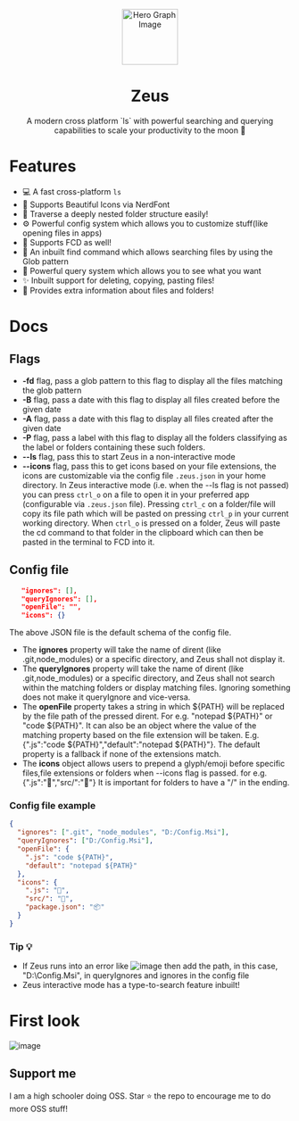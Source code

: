 <p align="center">
  <img width="100px" src="https://api.iconify.design/noto-v1:telescope.svg" align="center" alt="Hero Graph Image" />
  <h1 align="center">Zeus </h1>
  <p align="center"> A modern cross platform `ls` with powerful searching and querying capabilities to scale your productivity to the moon 🚀
  </p>
</p>

# Features

- 💻 A fast cross-platform `ls`
- 🎨 Supports Beautiful Icons via NerdFont
- 📁 Traverse a deeply nested folder structure easily!
- ⚙ Powerful config system which allows you to customize stuff(like opening files in apps)
- 💪 Supports FCD as well!
- 🔎 An inbuilt find command which allows searching files by using the Glob pattern
- 🧐 Powerful query system which allows you to see what you want
- ✨ Inbuilt support for deleting, copying, pasting files!
- 📄 Provides extra information about files and folders!

# Docs

## Flags

- **-fd** flag, pass a glob pattern to this flag to display all the files matching the glob pattern
- **-B** flag, pass a date with this flag to display all files created before the given date
- **-A** flag, pass a date with this flag to display all files created after the given date
- **-P** flag, pass a label with this flag to display all the folders classifying as the label or folders containing these such folders.
- **--ls** flag, pass this to start Zeus in a non-interactive mode
- **--icons** flag, pass this to get icons based on your file extensions, the icons are customizable via the config file `.zeus.json` in your home directory.
  In Zeus interactive mode (i.e. when the --ls flag is not passed) you can press `ctrl_o` on a file to open it in your preferred app (configurable via `.zeus.json` file). Pressing `ctrl_c` on a folder/file will copy its file path which will be pasted on pressing `ctrl_p` in your current working directory. When `ctrl_o` is pressed on a folder, Zeus will paste the cd command to that folder in the clipboard which can then be pasted in the terminal to FCD into it.

## Config file

```json
   "ignores": [],
   "queryIgnores": [],
   "openFile": "",
   "icons": {}
```

The above JSON file is the default schema of the config file.

- The **ignores** property will take the name of dirent (like .git,node_modules) or a specific directory, and Zeus shall not display it.
- The **queryIgnores** property will take the name of dirent (like .git,node_modules) or a specific directory, and Zeus shall not search within the matching folders or display matching files. Ignoring something does not make it queryIgnore and vice-versa.
- The **openFile** property takes a string in which ${PATH} will be replaced by the file path of the pressed dirent. For e.g. "notepad ${PATH}" or "code ${PATH}". It can also be an object where the value of the matching property based on the file extension will be taken. E.g. {".js":"code ${PATH}","default":"notepad ${PATH}"}. The default property is a fallback if none of the extensions match.
- The **icons** object allows users to prepend a glyph/emoji before specific files,file extensions or folders when --icons flag is passed. for e.g. {".js":"🎄","src/":"🎉"} It is important for folders to have a "/" in the ending.

### Config file example

```json
{
  "ignores": [".git", "node_modules", "D:/Config.Msi"],
  "queryIgnores": ["D:/Config.Msi"],
  "openFile": {
    ".js": "code ${PATH}",
    "default": "notepad ${PATH}"
  },
  "icons": {
    ".js": "🎄",
    "src/": "🎉",
    "package.json": "📦"
  }
}
```

### Tip 💡

- If Zeus runs into an error like ![image](https://user-images.githubusercontent.com/58482194/140915256-eebd0428-194f-4caf-b2ea-e543e401fbe7.png) then add the path, in this case, "D:\Config.Msi", in queryIgnores and ignores in the config file
- Zeus interactive mode has a type-to-search feature inbuilt!

# First look

![image](https://user-images.githubusercontent.com/58482194/139567326-6e24585b-39cd-4cbc-a828-4f6621bdb6ed.png)

## Support me

I am a high schooler doing OSS. Star ⭐ the repo to encourage me to do more OSS stuff!
